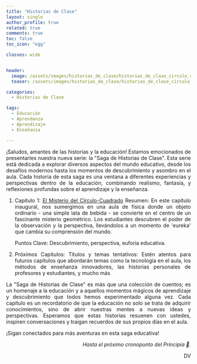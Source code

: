 ```yaml
---
title: "Historias de Clase"
layout: single
author_profile: true
related: true
comments: true
toc: false
toc_icon: "egg"

classes: wide


header:
  image: /assets/images/historias_de_clase/historias_de_clase_circulo_cuadrado.png
  teaser: /assets/images/historias_de_clase/historias_de_clase_circulo_cuadrado.png

categories:
  - Historias de Clase

tags:
  - Educación
  - Aprendanza
  - Aprendizaje
  - Enseñanza

---
```

<div align="justify" markdown="1">

¡Saludos, amantes de las historias y la educación! Estamos emocionados de presentarles nuestra nueva serie: la "Saga de Historias de Clase". Esta serie está dedicada a explorar diversos aspectos del mundo educativo, desde los desafíos modernos hasta los momentos de descubrimiento y asombro en el aula. Cada historia de esta saga es una ventana a diferentes experiencias y perspectivas dentro de la educación, combinando realismo, fantasía, y reflexiones profundas sobre el aprendizaje y la enseñanza.

1. Capítulo 1: [El Misterio del Círculo-Cuadrado]()
    Resumen: En este capítulo inaugural, nos sumergimos en una aula de física donde un objeto ordinario - una simple lata de bebida - se convierte en el centro de un fascinante misterio geométrico. Los estudiantes descubren el poder de la observación y la perspectiva, llevándolos a un momento de 'eureka' que cambia su comprensión del mundo.
    
    Puntos Clave: Descubrimiento, perspectiva, euforia educativa.
2. Próximos Capítulos: 
    Títulos y temas tentativos: Estén atentos para futuros capítulos que abordarán temas como la tecnología en el aula, los métodos de enseñanza innovadores, las historias personales de profesores y estudiantes, y mucho más


La "Saga de Historias de Clase" es más que una colección de cuentos; es un homenaje a la educación y a aquellos momentos mágicos de aprendizaje y descubrimiento que todos hemos experimentado alguna vez. Cada capítulo es un recordatorio de que la educación no solo se trata de adquirir conocimientos, sino de abrir nuestras mentes a nuevas ideas y perspectivas. Esperamos que estas historias resuenen con ustedes, inspiren conversaciones y traigan recuerdos de sus propios días en el aula.

¡Sigan conectados para más aventuras en esta saga educativa!

<div align="right" markdown="1">

_Hasta el próximo cronopunto del Principia 🥚._

DV

</div>




</div>

